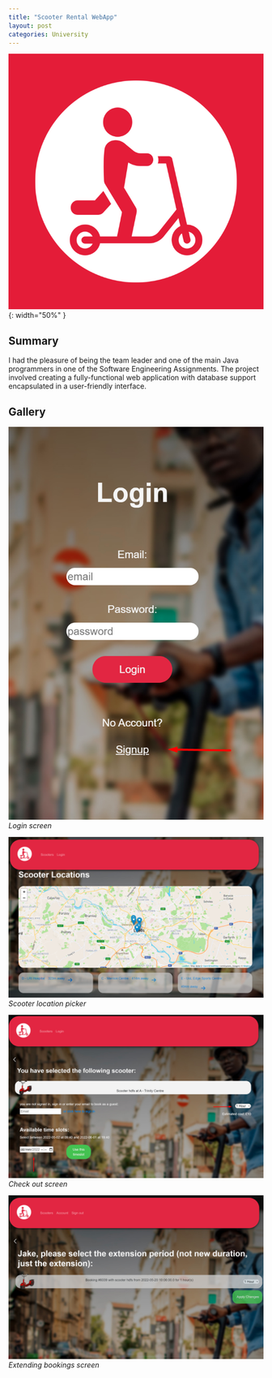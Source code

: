 ```yaml
---
title: "Scooter Rental WebApp"
layout: post
categories: University
---
```


![Scooters_Thumbnail](/assets/img/scooters/logo.png){: width="50%" }


## Summary

I had the pleasure of being the team leader and one of the main Java programmers in one of the Software Engineering Assignments. The project involved creating a fully-functional web application with database support encapsulated in a user-friendly interface.

## Gallery

![Scooters_Screenshot_1](/assets/img/scooters/Screenshot_4.png)
*Login screen*

![Scooters_Screenshot_2](/assets/img/scooters/Screenshot_5.png)
*Scooter location picker*

![Scooters_Screenshot_3](/assets/img/scooters/Screenshot_7.png)
*Check out screen*

![Scooters_Screenshot_4](/assets/img/scooters/Screenshot_19.png)
*Extending bookings screen*
